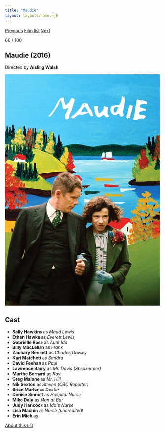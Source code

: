 ```yaml
---
title: "Maudie"
layout: layouts/home.njk
---
```


<nav class="films">
  <a class="prev" href="../the-handmaiden">Previous</a>
  <a href="../">Film list</a>
  <a class="next" href="../the-party">Next</a>
</nav>

<p>66 / 100</p>

<article class="film">
  <h1>Maudie (2016)</h1>

  <p class="director">
    Directed by <strong>Aisling Walsh</strong>
  </p>

  <img src="../films/posters/maudie.jpg" alt="">

  <h2>
    Cast
  </h2>
  <ul>
    <li><strong>Sally Hawkins</strong> as <em>Maud Lewis</em></li>
<li><strong>Ethan Hawke</strong> as <em>Everett Lewis</em></li>
<li><strong>Gabrielle Rose</strong> as <em>Aunt Ida</em></li>
<li><strong>Billy MacLellan</strong> as <em>Frank</em></li>
<li><strong>Zachary Bennett</strong> as <em>Charles Dowley</em></li>
<li><strong>Kari Matchett</strong> as <em>Sandra</em></li>
<li><strong>David Feehan</strong> as <em>Paul</em></li>
<li><strong>Lawrence Barry</strong> as <em>Mr. Davis (Shopkeeper)</em></li>
<li><strong>Marthe Bernard</strong> as <em>Kay</em></li>
<li><strong>Greg Malone</strong> as <em>Mr. Hill</em></li>
<li><strong>Nik Sexton</strong> as <em>Steven (CBC Reporter)</em></li>
<li><strong>Brian Marler</strong> as <em>Doctor</em></li>
<li><strong>Denise Sinnott</strong> as <em>Hospital Nurse</em></li>
<li><strong>Mike Daly</strong> as <em>Man at Bar</em></li>
<li><strong>Judy Hancock</strong> as <em>Ida's Nurse</em></li>
<li><strong>Lisa Machin</strong> as <em>Nurse (uncredited)</em></li>
<li><strong>Erin Mick</strong> as <em></em></li>
  </ul>
</article>
<footer>
  <a href="../about">About this list</a>
</footer>
